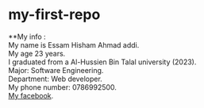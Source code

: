 # my-first-repo
**My info :  
My name is Essam Hisham Ahmad addi.  
My age 23 years.  
I graduated from a Al-Hussien Bin Talal university (2023).  
Major: Software Engineering.  
Department: Web developer.  
My phone number: 0786992500.  
[My facebook](https://web.facebook.com/profile.php?id=100027631713975).  

